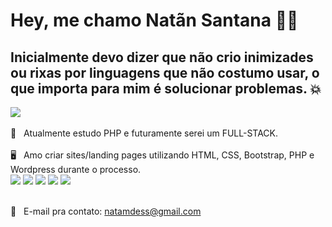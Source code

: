 # Hey, me chamo Natãn Santana ✌🏾
## Inicialmente devo dizer que não crio inimizades ou rixas por linguagens que não costumo usar, o que importa para mim é solucionar problemas. 💥
<img width="auto" src="https://media.giphy.com/media/l0HlUNj5BRuYDLxFm/giphy.gif"> <br/>
<br/> 🐘 &nbsp; Atualmente estudo PHP e futuramente serei um FULL-STACK. <br/>
<br/> 🖥️ &nbsp; Amo criar sites/landing pages utilizando HTML, CSS, Bootstrap, PHP e Wordpress durante o processo. <br/>
<img src="https://img.shields.io/badge/html5%20-%23E34F26.svg?&style=for-the-badge&logo=html5&logoColor=white"/> <img src="https://img.shields.io/badge/css3%20-%231572B6.svg?&style=for-the-badge&logo=css3&logoColor=white"/> <img src="https://img.shields.io/badge/bootstrap%20-%23563D7C.svg?&style=for-the-badge&logo=bootstrap&logoColor=white"/>
<img src="https://img.shields.io/badge/tailwindcss%20-%2338B2AC.svg?&style=for-the-badge&logo=tailwind-css&logoColor=white"/> <img src="https://img.shields.io/badge/php-%23777BB4.svg?&style=for-the-badge&logo=php&logoColor=white"/>




<br/> :email: &nbsp; E-mail pra contato: natamdess@gmail.com
